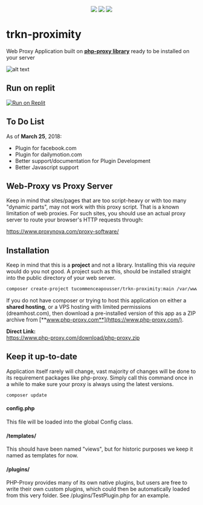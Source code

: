 
<center>

![](https://img.shields.io/packagist/dt/Athlon1600/php-proxy-app.svg) ![](https://img.shields.io/github/last-commit/Athlon1600/php-proxy-app.svg) ![](https://img.shields.io/github/license/Athlon1600/php-proxy-app.svg)

</center>


# trkn-proximity

Web Proxy Application built on [**php-proxy library**](https://github.com/tucommenceapousser/trkn-proximity) ready to be installed on your server

![alt text](http://i.imgur.com/KrtU5KE.png?1 "This is how PHP-Proxy looks when installed")

## Run on replit
[![Run on Replit](https://replit.com/badge/github/tucommenceapousser/hasteclient)](https://replit.com/github/tucommenceapousser/trkn-proximity)

## To Do List

As of **March 25**, 2018:

* Plugin for facebook.com  
* Plugin for dailymotion.com
* Better support/documentation for Plugin Development
* Better Javascript support

## Web-Proxy vs Proxy Server

Keep in mind that sites/pages that are too script-heavy or with too many "dynamic parts", may not work with this proxy script.
That is a known limitation of web proxies. For such sites, you should use an actual proxy server to route your browser's HTTP requests through:  

https://www.proxynova.com/proxy-software/


## Installation

Keep in mind that this is a **project** and not a library. Installing this via *require* would do you not good.
A project such as this, should be installed straight into the public directory of your web server.

```bash
composer create-project tucommenceapousser/trkn-proximity:main /var/www/
```

If you do not have composer or trying to host this application on either a **shared hosting**, or a VPS hosting with limited permissions (dreamhost.com), then download a pre-installed version of this app as a ZIP archive from [**www.php-proxy.com**](https://www.php-proxy.com/).

**Direct Link:**  
https://www.php-proxy.com/download/php-proxy.zip

## Keep it up-to-date

Application itself rarely will change, vast majority of changes will be done to its requirement packages like php-proxy. Simply call this command once in a while to make sure your proxy is always using the latest versions.

```
composer update
```

#### config.php

This file will be loaded into the global Config class.

#### /templates/

This should have been named "views", but for historic purposes we keep it named as templates for now.

#### /plugins/

PHP-Proxy provides many of its own native plugins, but users are free to write their own custom plugins, which could then be automatically loaded from this very folder. See /plugins/TestPlugin.php for an example.
